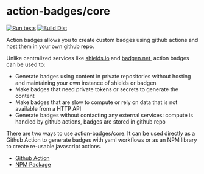 # action-badges/core

[![Run tests](https://github.com/action-badges/core/actions/workflows/test.yml/badge.svg?branch=main)](https://github.com/action-badges/core/actions/workflows/test.yml) [![Build Dist](https://github.com/action-badges/core/actions/workflows/build-dist.yml/badge.svg?branch=main)](https://github.com/action-badges/core/actions/workflows/build-dist.yml)

Action badges allows you to create custom badges using github actions and host them in your own github repo.

Unlike centralized services like [shields.io](https://shields.io/) and [badgen.net](https://badgen.net/), action badges can be used to:

- Generate badges using content in private repositories without hosting and maintaining your own instance of shields or badgen
- Make badges that need private tokens or secrets to generate the content
- Make badges that are slow to compute or rely on data that is not available from a HTTP API
- Generate badges without contacting any external services: compute is handled by github actions, badges are stored in github repo

There are two ways to use action-badges/core. It can be used directly as a Github Action to generate badges with yaml workflows or as an NPM library to create re-usable javascript actions.

- [Github Action](https://github.com/action-badges/core/blob/main/docs/github-action.md)
- [NPM Package](https://github.com/action-badges/core/blob/main/docs/npm-package.md)
